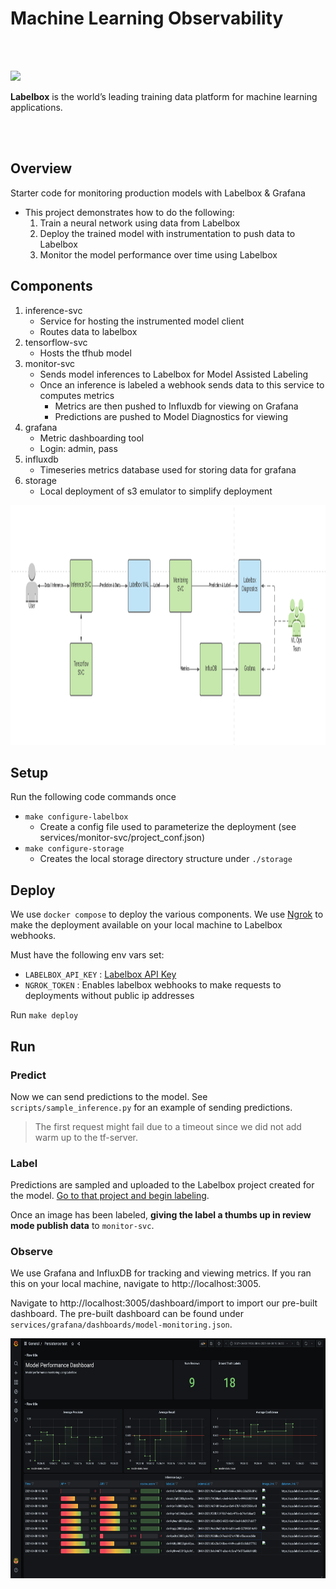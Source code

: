 # Machine Learning Observability

<br></br>

<img src="https://labelbox.com/blog/content/images/2021/02/logo-v4.svg" width="256" style="background-color:White;">

**Labelbox** is the world’s leading training data platform for machine learning applications.

<br></br>

## Overview

Starter code for monitoring production models with Labelbox & Grafana

* This project demonstrates how to do the following:
    1. Train a neural network using data from Labelbox
    2. Deploy the trained model with instrumentation to push data to Labelbox
    3. Monitor the model performance over time using Labelbox
   
## Components


1. inference-svc
    - Service for hosting the instrumented model client
    - Routes data to labelbox
1. tensorflow-svc
    - Hosts the tfhub model
1. monitor-svc
    - Sends model inferences to Labelbox for Model Assisted Labeling
    - Once an inference is labeled a webhook sends data to this service to computes metrics
      - Metrics are then pushed to Influxdb for viewing on Grafana
      - Predictions are pushed to Model Diagnostics for viewing
1. grafana
   - Metric dashboarding tool
   - Login: admin, pass
1. influxdb
   - Timeseries metrics database used for storing data for grafana
1. storage
    - Local deployment of s3 emulator to simplify deployment

<img src="docs/design.png" height="384" >

## Setup

Run the following code commands once
* `make configure-labelbox`
  - Create a config file used to parameterize the deployment (see services/monitor-svc/project_conf.json)
* `make configure-storage`
  - Creates the local storage directory structure under `./storage`
    
## Deploy

We use `docker compose` to deploy the various components. We use [Ngrok](https://ngrok.com) to make the deployment available
on your local machine to Labelbox webhooks.

Must have the following env vars set:
  - `LABELBOX_API_KEY` : [Labelbox API Key](https://docs.labelbox.com/en/introduction/faq#how-do-i-create-an-api-key-)
  - `NGROK_TOKEN` : Enables labelbox webhooks to make requests to deployments without public ip addresses 

Run `make deploy`

## Run


### Predict

Now we can send predictions to the model. See `scripts/sample_inference.py` for an example of sending predictions.

 > The first request might fail due to a timeout since we did not add warm up to the tf-server.

### Label

Predictions are sampled and uploaded to the Labelbox project created for the model. [Go to that project and begin labeling](https://app.labelbox.com/projects). 

Once an image has been labeled, **giving the label a thumbs up in review mode publish data** to `monitor-svc`.

### Observe

We use Grafana and InfluxDB for tracking and viewing metrics. If you ran this on your local machine, navigate to 
http://localhost:3005.

Navigate to http://localhost:3005/dashboard/import to import our pre-built dashboard. The pre-built dashboard can be
found under `services/grafana/dashboards/model-monitoring.json`.

<img src="docs/grafana.png" height="384" >



